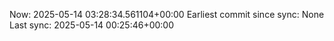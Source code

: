 Now: 2025-05-14 03:28:34.561104+00:00 Earliest commit since sync: None Last sync: 2025-05-14 00:25:46+00:00
